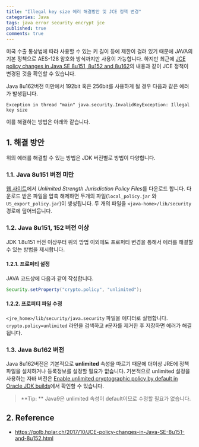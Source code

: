 ```yaml
---
title: "Illegal key size 에러 해결방안 및 JCE 정책 변경"
categories: Java
tags: java error security encrypt jce
published: true
comments: true
---
```




미국 수출 통상법에 따라 사용할 수 있는 키 길이 등에 제한이 걸려 있기 때문에 JAVA의 기본 정책으로 AES-128 암호화 방식까지만 사용이 가능합니다. 하지만 최근에 [JCE policy changes in Java SE 8u151, 8u152 and 8u162](https://golb.hplar.ch/2017/10/JCE-policy-changes-in-Java-SE-8u151-and-8u152.html)의 내용과 같이 JCE 정책이 변경된 것을 확인할 수 있습니다.

Java 8u162버전 미만에서 192bit 혹은 256bit를 사용하게 될 경우 다음과 같은 에러가 발생됩니다.

```
Exception in thread "main" java.security.InvalidKeyException: Illegal key size
```

이를 해결하는 방법은 아래와 같습니다.



## 1. 해결 방안

위의 에러를 해결할 수 있는 방법은 JDK 버전별로 방법이 다양합니다. 

### 1.1. Java 8u151 버전 미만

[웹 사이트](http://www.oracle.com/technetwork/java/javase/downloads/jce8-download-2133166.html)에서 *Unlimited Strength Jurisdiction Policy Files*를 다운로드 합니다. 다운로드 받은 파일을 압축 해제하면 두개의 파일(`local_policy.jar` 와 `US_export_policy.jar`)이 생성됩니다.  두 개의 파일을 `<java-home>/lib/security` 경로에 덮어씌웁니다.



### 1.2. Java 8u151, 152 버전 이상

JDK 1.8u151 버전 이상부터 위의 방법 이외에도 프로퍼티 변경을 통해서 에러를 해결할 수 있는 방법을 제시합니다.



#### 1.2.1. 프로퍼티 설정

JAVA 코드상에 다음과 같이 작성합니다.

```java
Security.setProperty("crypto.policy", "unlimited");
```



#### 1.2.2. 프로퍼티 파일 수정

`<jre_home>/lib/security/java.security` 파일을 에디터로 실행합니다. `crypto.policy=unlimited` 라인을 검색하고 `#`문자를 제거한 후 저장하면 에러가 해결됩니다.



### 1.3. Java 8u162 버전

Java 8u162버전은 기본적으로 **unlimited** 속성을 따르기 때문에 더이상 JRE에 정책 파일을 설치하거나 등록정보를 설정할 필요가 없습니다. 기본적으로 unlimited 설정을 사용하는 자바 버전은 [Enable unlimited cryptographic policy by default in Oracle JDK builds](https://bugs.openjdk.java.net/browse/JDK-8170157)에서 확인할 수 있습니다.



> **Tip: ** Java9은 unlimited 속성이 default이므로 수정할 필요가 없습니다.



## 2. Reference

- https://golb.hplar.ch/2017/10/JCE-policy-changes-in-Java-SE-8u151-and-8u152.html

